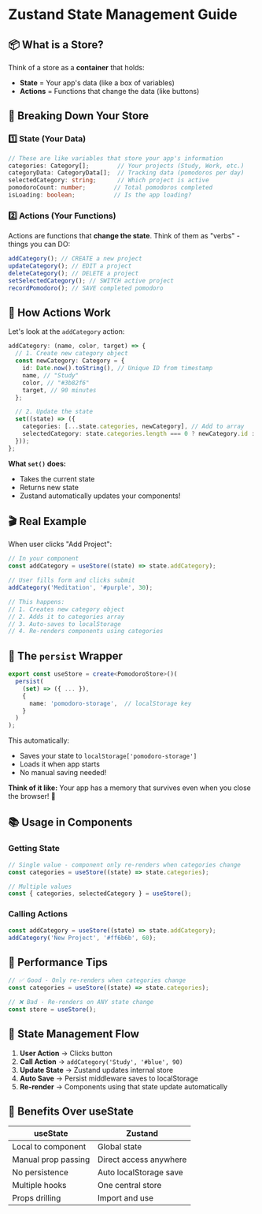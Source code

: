 # Zustand State Management Guide

## 📦 What is a Store?

Think of a store as a **container** that holds:

- **State** = Your app's data (like a box of variables)
- **Actions** = Functions that change the data (like buttons)

## 🎯 Breaking Down Your Store

### 1️⃣ State (Your Data)

```typescript
// These are like variables that store your app's information
categories: Category[];        // Your projects (Study, Work, etc.)
categoryData: CategoryData[];  // Tracking data (pomodoros per day)
selectedCategory: string;      // Which project is active
pomodoroCount: number;        // Total pomodoros completed
isLoading: boolean;           // Is the app loading?
```

### 2️⃣ Actions (Your Functions)

Actions are functions that **change the state**. Think of them as "verbs" - things you can DO:

```typescript
addCategory(); // CREATE a new project
updateCategory(); // EDIT a project
deleteCategory(); // DELETE a project
setSelectedCategory(); // SWITCH active project
recordPomodoro(); // SAVE completed pomodoro
```

## 🔧 How Actions Work

Let's look at the `addCategory` action:

```typescript
addCategory: (name, color, target) => {
  // 1. Create new category object
  const newCategory: Category = {
    id: Date.now().toString(), // Unique ID from timestamp
    name, // "Study"
    color, // "#3b82f6"
    target, // 90 minutes
  };

  // 2. Update the state
  set((state) => ({
    categories: [...state.categories, newCategory], // Add to array
    selectedCategory: state.categories.length === 0 ? newCategory.id : state.selectedCategory,
  }));
};
```

**What `set()` does:**

- Takes the current state
- Returns new state
- Zustand automatically updates your components!

## 🎬 Real Example

When user clicks "Add Project":

```typescript
// In your component
const addCategory = useStore((state) => state.addCategory);

// User fills form and clicks submit
addCategory('Meditation', '#purple', 30);

// This happens:
// 1. Creates new category object
// 2. Adds it to categories array
// 3. Auto-saves to localStorage
// 4. Re-renders components using categories
```

## 💾 The `persist` Wrapper

```typescript
export const useStore = create<PomodoroStore>()(
  persist(
    (set) => ({ ... }),
    {
      name: 'pomodoro-storage',  // localStorage key
    }
  )
);
```

This automatically:

- Saves your state to `localStorage['pomodoro-storage']`
- Loads it when app starts
- No manual saving needed!

**Think of it like:** Your app has a memory that survives even when you close the browser! 🧠

## 📚 Usage in Components

### Getting State

```typescript
// Single value - component only re-renders when categories change
const categories = useStore((state) => state.categories);

// Multiple values
const { categories, selectedCategory } = useStore();
```

### Calling Actions

```typescript
const addCategory = useStore((state) => state.addCategory);
addCategory('New Project', '#ff6b6b', 60);
```

## 🚀 Performance Tips

```typescript
// ✅ Good - Only re-renders when categories change
const categories = useStore((state) => state.categories);

// ❌ Bad - Re-renders on ANY state change
const store = useStore();
```

## 🔄 State Management Flow

1. **User Action** → Clicks button
2. **Call Action** → `addCategory('Study', '#blue', 90)`
3. **Update State** → Zustand updates internal store
4. **Auto Save** → Persist middleware saves to localStorage
5. **Re-render** → Components using that state update automatically

## 🎯 Benefits Over useState

| useState            | Zustand                |
| ------------------- | ---------------------- |
| Local to component  | Global state           |
| Manual prop passing | Direct access anywhere |
| No persistence      | Auto localStorage save |
| Multiple hooks      | One central store      |
| Props drilling      | Import and use         |
